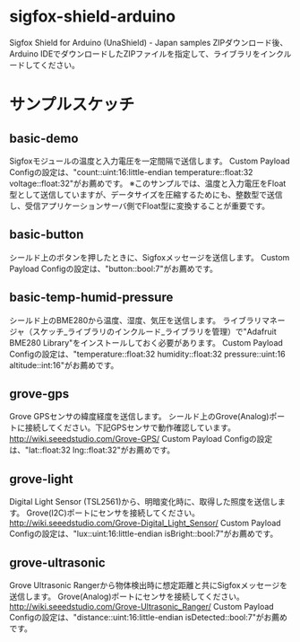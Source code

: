 # sigfox-shield-arduino
Sigfox Shield for Arduino (UnaShield) - Japan samples
ZIPダウンロード後、Arduino IDEでダウンロードしたZIPファイルを指定して、ライブラリをインクルードしてください。

# サンプルスケッチ

## basic-demo
Sigfoxモジュールの温度と入力電圧を一定間隔で送信します。
Custom Payload Configの設定は、"count::uint:16:little-endian temperature::float:32 voltage::float:32"がお薦めです。
※このサンプルでは、温度と入力電圧をFloat型として送信していますが、データサイズを圧縮するためにも、整数型で送信し、受信アプリケーションサーバ側でFloat型に変換することが重要です。

## basic-button
シールド上のボタンを押したときに、Sigfoxメッセージを送信します。
Custom Payload Configの設定は、"button::bool:7"がお薦めです。

## basic-temp-humid-pressure
シールド上のBME280から温度、湿度、気圧を送信します。
ライブラリマネージャ（スケッチ_ライブラリのインクルード_ライブラリを管理）で"Adafruit BME280 Library"をインストールしておく必要があります。
Custom Payload Configの設定は、"temperature::float:32 humidity::float:32 pressure::uint:16 altitude::int:16"がお薦めです。

## grove-gps
Grove GPSセンサの緯度経度を送信します。
シールド上のGrove(Analog)ポートに接続してください。下記GPSセンサで動作確認しています。
http://wiki.seeedstudio.com/Grove-GPS/
Custom Payload Configの設定は、"lat::float:32 lng::float:32"がお薦めです。

## grove-light
Digital Light Sensor (TSL2561)から、明暗変化時に、取得した照度を送信します。
Grove(I2C)ポートにセンサを接続してください。
http://wiki.seeedstudio.com/Grove-Digital_Light_Sensor/
Custom Payload Configの設定は、"lux::uint:16:little-endian isBright::bool:7"がお薦めです。

## grove-ultrasonic
Grove Ultrasonic Rangerから物体検出時に想定距離と共にSigfoxメッセージを送信します。
Grove(Analog)ポートにセンサを接続してください。
http://wiki.seeedstudio.com/Grove-Ultrasonic_Ranger/
Custom Payload Configの設定は、"distance::uint:16:little-endian isDetected::bool:7"がお薦めです。

